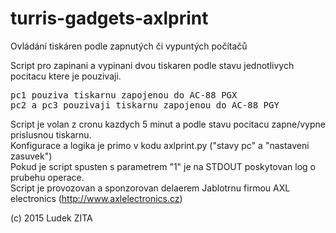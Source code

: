 # turris-gadgets-axlprint
Ovládání tiskáren podle zapnutých či vypuntých počítačů

Script pro zapinani a vypinani dvou tiskaren podle stavu jednotlivych pocitacu ktere je pouzivaji.
<pre>
pc1 pouziva tiskarnu zapojenou do AC-88 PGX
pc2 a pc3 pouzivaji tiskarnu zapojenou do AC-88 PGY
</pre>

Script je volan z cronu kazdych 5 minut a podle stavu pocitacu zapne/vypne prislusnou tiskarnu.<br>
Konfigurace a logika je primo v kodu axlprint.py ("stavy pc" a "nastaveni zasuvek")<br>
Pokud je script spusten s parametrem "1" je na STDOUT poskytovan log o prubehu operace.<br>
Script je provozovan a sponzorovan delaerem Jablotrnu firmou AXL electronics (http://www.axlelectronics.cz)

(c) 2015 Ludek ZITA
